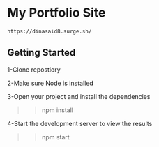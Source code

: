# My Portfolio Site
    https://dinasaid8.surge.sh/
    
## Getting Started
1-Clone repostiory

2-Make sure Node is installed

3-Open your project and install the dependencies
>>npm install

4-Start the development server to view the results
>>npm start
